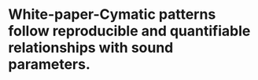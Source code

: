 # White-paper-Cymatic patterns follow reproducible and quantifiable relationships with sound parameters.
